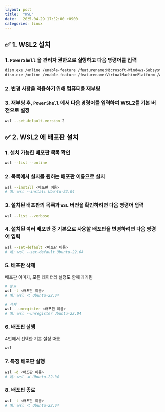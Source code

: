 ```yaml
---
layout: post
title:  "WSL"
date:   2025-04-29 17:32:00 +0900
categories: linux
---
```

## ✅ 1. WSL2 설치

### 1. `PowerShell` 을 관리자 권한으로 실행하고 다음 명령어를 입력

```bash
dism.exe /online /enable-feature /featurename:Microsoft-Windows-Subsystem-Linux /all /norestart
dism.exe /online /enable-feature /featurename:VirtualMachinePlatform /all /norestart
```

### 2. 변경 사항을 적용하기 위해 컴퓨터를 재부팅

### 3. 재부팅 후, `PowerShell` 에서 다음 명령어를 입력하여 WSL2를 기본 버전으로 설정

```bash
wsl --set-default-version 2
```

## ✅ 2. WSL2 에 배포판 설치

### 1. 설치 가능한 배포판 목록 확인

```bash
wsl --list --online
```

### 2. 목록에서 설치를 원하는 배포판 이름으로 설치

```bash
wsl --install <배포판 이름>
# 예: wsl --install Ubuntu-22.04
```

### 3. 설치된 배포판의 목록과 `WSL` 버전을 확인하려면 다음 명령어 입력

```bash
wsl --list --verbose
```

### 4. 설치된 여러 배포판 중 기본으로 사용할 배포판을 변경하려면 다음 명령어 입력

```bash
wsl --set-default <배포판 이름>
# 예: wsl --set-default Ubuntu-22.04
```

### 5. 배포판 삭제

배포판 이미지, 모든 데이터와 설정도 함께 제거됨

```bash
# 종료
wsl -t <배포판 이름>
# 예: wsl -t Ubuntu-22.04

# 삭제
wsl --unregister <배포판 이름>
# 예: wsl --unregister Ubuntu-22.04
```

### 6. 배포판 실행

4번에서 선택한 기본 설정 따름

```bash
wsl
```

### 7. 특정 배포판 실행

```bash
wsl -d <배포판 이름>
# 예: wsl -d Ubuntu-22.04
```

### 8. 배포판 종료 

```bash
wsl -t <배포판 이름>
# 예: wsl -t Ubuntu-22.04
```